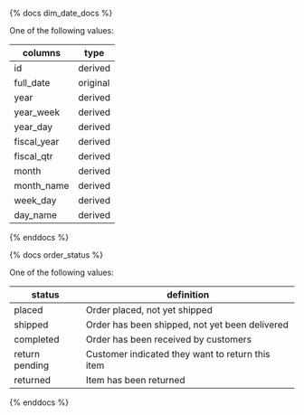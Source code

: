 {% docs dim_date_docs %}

One of the following values:

| columns      | type    |
|--------------|---------|
| id           | derived |
| full_date    | original|
| year         | derived |
| year_week    | derived | 
| year_day     | derived |
| fiscal_year  | derived |
| fiscal_qtr   | derived | 
| month        | derived | 
| month_name   | derived | 
| week_day     | derived |
| day_name     | derived |

{% enddocs %}

{% docs order_status %}
	
One of the following values: 

| status         | definition                                       |
|----------------|--------------------------------------------------|
| placed         | Order placed, not yet shipped                    |
| shipped        | Order has been shipped, not yet been delivered   |
| completed      | Order has been received by customers             |
| return pending | Customer indicated they want to return this item |
| returned       | Item has been returned                           |

{% enddocs %}